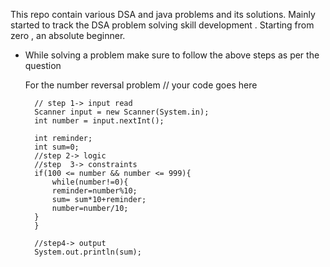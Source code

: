 This repo contain various DSA and java problems and its solutions.
Mainly started to track the DSA problem solving skill development .
Starting from  zero , an absolute beginner.


* While solving a problem make sure to follow the above steps as per the question

    For the number reversal problem
		// your code goes here
		
		// step 1-> input read
		Scanner input = new Scanner(System.in);
		int number = input.nextInt();
		
		int reminder;
		int sum=0;
		//step 2-> logic
		//step	3-> constraints
		if(100 <= number && number <= 999){
			while(number!=0){
			reminder=number%10;
			sum= sum*10+reminder;
			number=number/10;
		}
		}
		
		//step4-> output
		System.out.println(sum);
